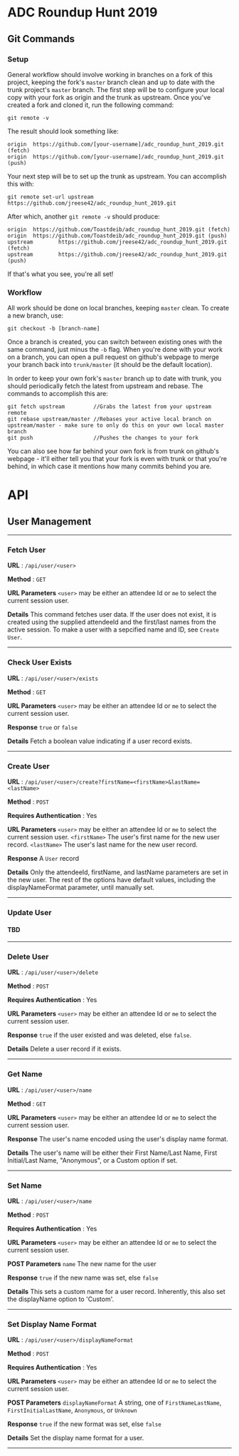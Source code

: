 # ADC Roundup Hunt 2019

## Git Commands
### Setup
General workflow should involve working in branches on a fork of this project, keeping the fork's `master` branch clean and up to date with the trunk project's `master` branch. The first step will be to configure your local copy with your fork as origin and the trunk as upstream. Once you've created a fork and cloned it, run the following command:

```
git remote -v
```

The result should look something like:

```
origin  https://github.com/[your-username]/adc_roundup_hunt_2019.git (fetch)
origin  https://github.com/[your-username]/adc_roundup_hunt_2019.git (push)
```

Your next step will be to set up the trunk as upstream. You can accomplish this with:


```
git remote set-url upstream https://github.com/jreese42/adc_roundup_hunt_2019.git
```

After which, another `git remote -v` should produce:

```
origin  https://github.com/Toastdeib/adc_roundup_hunt_2019.git (fetch)
origin  https://github.com/Toastdeib/adc_roundup_hunt_2019.git (push)
upstream        https://github.com/jreese42/adc_roundup_hunt_2019.git (fetch)
upstream        https://github.com/jreese42/adc_roundup_hunt_2019.git (push)
```

If that's what you see, you're all set!

### Workflow
All work should be done on local branches, keeping `master` clean. To create a new branch, use:

```
git checkout -b [branch-name]
```

Once a branch is created, you can switch between existing ones with the same command, just minus the `-b` flag. When you're done with your work on a branch, you can open a pull request on github's webpage to merge your branch back into `trunk/master` (it should be the default location).

In order to keep your own fork's `master` branch up to date with trunk, you should periodically fetch the latest from upstream and rebase. The commands to accomplish this are:

```
git fetch upstream         //Grabs the latest from your upstream remote
git rebase upstream/master //Rebases your active local branch on upstream/master - make sure to only do this on your own local master branch
git push                   //Pushes the changes to your fork
```

You can also see how far behind your own fork is from trunk on github's webpage - it'll either tell you that your fork is even with trunk or that you're behind, in which case it mentions how many commits behind you are.

# API
## User Management

---
### Fetch User
**URL** : `/api/user/<user>`

**Method** : `GET`

**URL Parameters**
    `<user>` may be either an attendee Id or `me` to select the current session user.

**Details**
    This command fetches user data.  If the user does not exist, it is created using the supplied attendeeId and the first/last names from the active session.  To make a user with a sepcified name and ID, see `Create User`.

---    
### Check User Exists
**URL** : `/api/user/<user>/exists`

**Method** : `GET`

**URL Parameters**
    `<user>` may be either an attendee Id or `me` to select the current session user.
    
**Response**
    `true` or `false`

**Details**
    Fetch a boolean value indicating if a user record exists.

---
### Create User
**URL** : `/api/user/<user>/create?firstName=<firstName>&lastName=<lastName>`

**Method** : `POST`

**Requires Authentication** : Yes

**URL Parameters**
    `<user>` may be either an attendee Id or `me` to select the current session user.
    `<firstName>` The user's first name for the new user record.
    `<lastName>` The user's last name for the new user record.
    
**Response**
    A `User` record

**Details**
    Only the attendeeId, firstName, and lastName parameters are set in the new user.  The rest of the options have default values, including the displayNameFormat parameter, until manually set.

---
### Update User
#### TBD

---
### Delete User
**URL** : `/api/user/<user>/delete`

**Method** : `POST`

**Requires Authentication** : Yes

**URL Parameters**
    `<user>` may be either an attendee Id or `me` to select the current session user.
    
**Response**
    `true` if the user existed and was deleted, else `false`.

**Details**
    Delete a user record if it exists.

---
### Get Name
**URL** : `/api/user/<user>/name`

**Method** : `GET`

**URL Parameters**
    `<user>` may be either an attendee Id or `me` to select the current session user.
    
**Response**
    The user's name encoded using the user's display name format.

**Details**
    The user's name will be either their First Name/Last Name, First Initial/Last Name, "Anonymous", or a Custom option if set.

---
### Set Name
**URL** : `/api/user/<user>/name`

**Method** : `POST`

**Requires Authentication** : Yes

**URL Parameters**
    `<user>` may be either an attendee Id or `me` to select the current session user.

**POST Parameters**
    `name` The new name for the user
    
**Response**
    `true` if the new name was set, else `false`

**Details**
    This sets a custom name for a user record.  Inherently, this also set the displayName option to 'Custom'.

---
### Set Display Name Format
**URL** : `/api/user/<user>/displayNameFormat`

**Method** : `POST`

**Requires Authentication** : Yes

**URL Parameters**
    `<user>` may be either an attendee Id or `me` to select the current session user.

**POST Parameters**
    `displayNameFormat` A string, one of `FirstNameLastName`, `FirstInitialLastName`, `Anonymous`, or `Unknown`
    
**Response**
    `true` if the new format was set, else `false`

**Details**
    Set the display name format for a user.

---